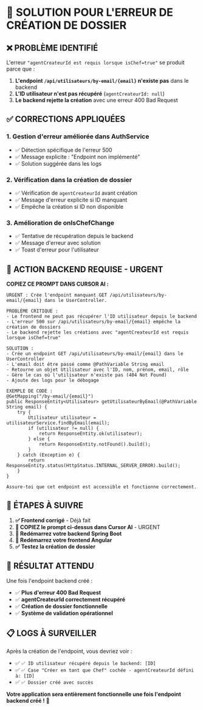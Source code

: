 # 🚨 SOLUTION POUR L'ERREUR DE CRÉATION DE DOSSIER

## ❌ **PROBLÈME IDENTIFIÉ**

L'erreur `"agentCreateurId est requis lorsque isChef=true"` se produit parce que :

1. **L'endpoint `/api/utilisateurs/by-email/{email}` n'existe pas** dans le backend
2. **L'ID utilisateur n'est pas récupéré** (`agentCreateurId: null`)
3. **Le backend rejette la création** avec une erreur 400 Bad Request

## ✅ **CORRECTIONS APPLIQUÉES**

### **1. Gestion d'erreur améliorée dans AuthService**
- ✅ Détection spécifique de l'erreur 500
- ✅ Message explicite : "Endpoint non implémenté"
- ✅ Solution suggérée dans les logs

### **2. Vérification dans la création de dossier**
- ✅ Vérification de `agentCreateurId` avant création
- ✅ Message d'erreur explicite si ID manquant
- ✅ Empêche la création si ID non disponible

### **3. Amélioration de onIsChefChange**
- ✅ Tentative de récupération depuis le backend
- ✅ Message d'erreur avec solution
- ✅ Toast d'erreur pour l'utilisateur

## 🚨 **ACTION BACKEND REQUISE - URGENT**

**COPIEZ CE PROMPT DANS CURSOR AI :**

```
URGENT : Crée l'endpoint manquant GET /api/utilisateurs/by-email/{email} dans le UserController.

PROBLÈME CRITIQUE :
- Le frontend ne peut pas récupérer l'ID utilisateur depuis le backend
- L'erreur 500 sur /api/utilisateurs/by-email/{email} empêche la création de dossiers
- Le backend rejette les créations avec "agentCreateurId est requis lorsque isChef=true"

SOLUTION :
- Crée un endpoint GET /api/utilisateurs/by-email/{email} dans le UserController
- L'email doit être passé comme @PathVariable String email
- Retourne un objet Utilisateur avec l'ID, nom, prénom, email, rôle
- Gère le cas où l'utilisateur n'existe pas (404 Not Found)
- Ajoute des logs pour le débogage

EXEMPLE DE CODE :
@GetMapping("/by-email/{email}")
public ResponseEntity<Utilisateur> getUtilisateurByEmail(@PathVariable String email) {
    try {
        Utilisateur utilisateur = utilisateurService.findByEmail(email);
        if (utilisateur != null) {
            return ResponseEntity.ok(utilisateur);
        } else {
            return ResponseEntity.notFound().build();
        }
    } catch (Exception e) {
        return ResponseEntity.status(HttpStatus.INTERNAL_SERVER_ERROR).build();
    }
}

Assure-toi que cet endpoint est accessible et fonctionne correctement.
```

## 🎯 **ÉTAPES À SUIVRE**

1. **✅ Frontend corrigé** - Déjà fait
2. **🚨 COPIEZ le prompt ci-dessus dans Cursor AI** - URGENT
3. **🔄 Redémarrez votre backend Spring Boot**
4. **🔄 Redémarrez votre frontend Angular**
5. **✅ Testez la création de dossier**

## 🎉 **RÉSULTAT ATTENDU**

Une fois l'endpoint backend créé :
- ✅ **Plus d'erreur 400 Bad Request**
- ✅ **agentCreateurId correctement récupéré**
- ✅ **Création de dossier fonctionnelle**
- ✅ **Système de validation opérationnel**

## 📋 **LOGS À SURVEILLER**

Après la création de l'endpoint, vous devriez voir :
- ✅ `✅ ID utilisateur récupéré depuis le backend: [ID]`
- ✅ `✅ Case "Créer en tant que Chef" cochée - agentCreateurId défini à: [ID]`
- ✅ `✅ Dossier créé avec succès`

**Votre application sera entièrement fonctionnelle une fois l'endpoint backend créé !** 🚀








